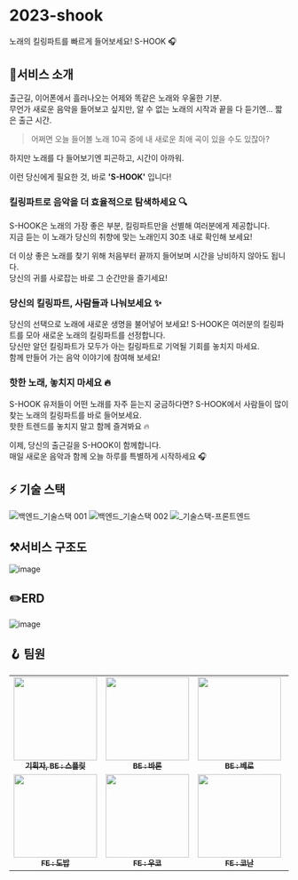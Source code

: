 # 2023-shook
노래의 킬링파트를 빠르게 들어보세요! S-HOOK 🎧

## 🎯서비스 소개
출근길, 이어폰에서 흘러나오는 어제와 똑같은 노래와 우울한 기분.     
무언가 새로운 음악을 들어보고 싶지만, 알 수 없는 노래의 시작과 끝을 다 듣기엔... 짧은 출근 시간.

> 어쩌면 오늘 들어볼 노래 10곡 중에 내 새로운 최애 곡이 있을 수도 있잖아?

하지만 노래를 다 들어보기엔 피곤하고, 시간이 아까워.

이런 당신에게 필요한 것, 바로 **'S-HOOK'** 입니다!

### 킬링파트로 음악을 더 효율적으로 탐색하세요 🔍

S-HOOK은 노래의 가장 좋은 부분, 킬링파트만을 선별해 여러분에게 제공합니다.     
지금 듣는 이 노래가 당신의 취향에 맞는 노래인지 30초 내로 확인해 보세요!

더 이상 좋은 노래를 찾기 위해 처음부터 끝까지 들어보며 시간을 낭비하지 않아도 됩니다.     
당신의 귀를 사로잡는 바로 그 순간만을 즐기세요!

### 당신의 킬링파트, 사람들과 나눠보세요 ✨

당신의 선택으로 노래에 새로운 생명을 불어넣어 보세요! S-HOOK은 여러분의 킬링파트를 모아 새로운 노래의 킬링파트를 선정합니다.  
당신만 알던 킬링파트가 모두가 아는 킬링파트로 기억될 기회를 놓치지 마세요.      
함께 만들어 가는 음악 이야기에 참여해 보세요!

### 핫한 노래, 놓치지 마세요 🔥

S-HOOK 유저들이 어떤 노래를 자주 듣는지 궁금하다면? S-HOOK에서 사람들이 많이 찾는 노래의 킬링파트를 바로 들어보세요.     
핫한 트렌드를 놓치지 말고 함께 즐겨봐요 🔥

이제, 당신의 출근길을 S-HOOK이 함께합니다.      
매일 새로운 음악과 함께 오늘 하루를 특별하게 시작하세요 🎧   

## ⚡️ 기술 스택
![백엔드_기술스택 001](https://github.com/woowacourse-teams/2023-shook/assets/61370551/c0d54c4c-394c-486e-b20f-5f4e35f63856)
![백엔드_기술스택 002](https://github.com/woowacourse-teams/2023-shook/assets/61370551/9c1019a5-46c2-439c-9de2-9050be73f7c5)
![_기술스택-프론트엔드](https://github.com/woowacourse-teams/2023-shook/assets/61370551/03f1b2ba-e7d0-4d1e-b031-f4bbe09a5146)

## ⚒️서비스 구조도
![image](https://github.com/woowacourse-teams/2023-shook/assets/61370551/81cc40a8-4a4e-4186-aa2b-7ecc7b2cd867)


## ✏️ERD
![image](https://github.com/woowacourse-teams/2023-shook/assets/70303795/ccbca604-0315-4253-bb57-97fe055e5bd9)

## 🪝 팀원
<table>
  <tbody>  
        <tr>
      <td align="center">
<a href="https://github.com/splitCoding"><img src="https://github.com/splitCoding.png" width="150px;" alt=""/>
<br /><sub><b>기획자, BE : 스플릿</b></sub></a><br />
      </td>
      <td align="center">
<a href="https://github.com/somsom13"><img src="https://github.com/somsom13.png" width="150px;" alt=""/>
<br /><sub><b>BE : 바론</b></sub></a><br />
      </td>
      <td align="center"><a href="https://github.com/Cyma-s"><img src="https://github.com/Cyma-s.png" width="150px;" alt=""/>
<br /><sub><b>BE : 베로</b></sub></a><br />
      </td>
      <td align="center"><a href="https://github.com/seokhwan-an"><img src="https://github.com/seokhwan-an.png" width="150px;" alt=""/>
<br /><sub><b>BE : 아코</b></sub></a><br />
     </td>
    </tr>
 <tr>
      <td align="center"><a href="https://github.com/Creative-Lee"><img src="https://github.com/Creative-Lee.png" width="150px;" alt=""/>
<br /><sub><b>FE : 도밥</b></sub></a><br />
     </td>
      <td align="center"><a href="https://github.com/ukkodeveloper"><img src="https://github.com/ukkodeveloper.png" width="150px;" alt=""/>
<br /><sub><b>FE : 우코</b></sub></a><br />
    </td>
      <td align="center"><a href="https://github.com/cruelladevil"><img src="https://github.com/cruelladevil.png" width="150px;" alt=""/>
<br /><sub><b>FE : 코난</b></sub></a><br />
     </td>
    </tr> 

  </tbody>
</table>
